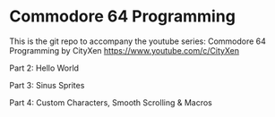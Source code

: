 # Commodore 64 Programming
This is the git repo to accompany the youtube series: Commodore 64 Programming by CityXen
https://www.youtube.com/c/CityXen

Part 2: Hello World

Part 3: Sinus Sprites

Part 4: Custom Characters, Smooth Scrolling & Macros

